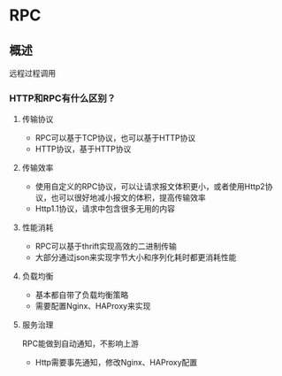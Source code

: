 # RPC

## 概述

远程过程调用



### HTTP和RPC有什么区别？

1. 传输协议

   * RPC可以基于TCP协议，也可以基于HTTP协议
   * HTTP协议，基于HTTP协议

2. 传输效率

   * 使用自定义的RPC协议，可以让请求报文体积更小，或者使用Http2协议，也可以很好地减小报文的体积，提高传输效率
   * Http1.1协议，请求中包含很多无用的内容

3. 性能消耗

   * RPC可以基于thrift实现高效的二进制传输
   * 大部分通过json来实现字节大小和序列化耗时都更消耗性能

4. 负载均衡

   * 基本都自带了负载均衡策略
   * 需要配置Nginx、HAProxy来实现

5. 服务治理

   RPC能做到自动通知，不影响上游

   * Http需要事先通知，修改Nginx、HAProxy配置

